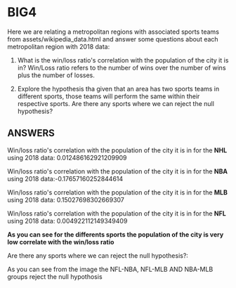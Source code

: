# BIG4

Here we are relating a metropolitan regions with associated sports teams from assets/wikipedia_data.html and answer some questions about each metropolitan region with 2018 data: 

1. What is the win/loss ratio's correlation with the population of the city it is in? Win/Loss ratio refers to the number of wins over the number of wins plus the number of losses.

2. Explore the hypothesis tha given that an area has two sports teams in different sports, those teams will perform the same within their respective sports. Are there any sports where we can reject the null hypothesis? 


## ANSWERS

Win/loss ratio's correlation with the population of the city it is in for the **NHL** using 2018 data: 0.012486162921209909

Win/loss ratio's correlation with the population of the city it is in for the **NBA** using 2018 data:-0.17657160252844614

Win/loss ratio's correlation with the population of the city it is in for the **MLB** using 2018 data: 0.15027698302669307

Win/loss ratio's correlation with the population of the city it is in for the **NFL** using 2018 data: 0.004922112149349409

**As you can see for the differents sports the population of the city is very low correlate with the win/loss ratio**

Are there any sports where we can reject the null hypothesis?:

As you can see from the image the NFL-NBA, NFL-MLB AND NBA-MLB groups reject the null hypothosis  
